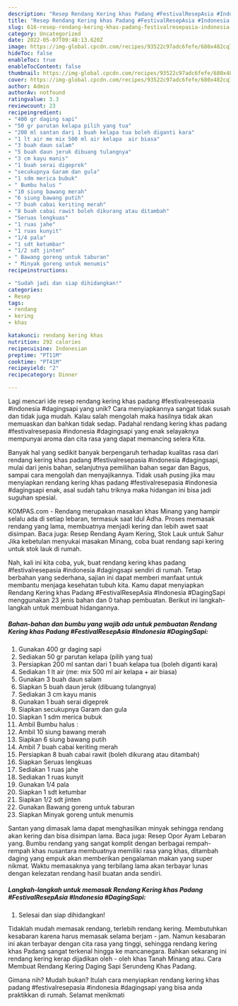 ```yaml
---
description: "Resep Rendang Kering khas Padang #FestivalResepAsia #Indonesia #DagingSapi yang Mantap"
title: "Resep Rendang Kering khas Padang #FestivalResepAsia #Indonesia #DagingSapi yang Mantap"
slug: 616-resep-rendang-kering-khas-padang-festivalresepasia-indonesia-dagingsapi-yang-mantap
category: Uncategorized
date: 2022-05-07T09:48:13.620Z
image: https://img-global.cpcdn.com/recipes/93522c97adc6fefe/680x482cq70/rendang-kering-khas-padang-festivalresepasia-indonesia-dagingsapi-foto-resep-utama.jpg
hideToc: false
enableToc: true
enableTocContent: false
thumbnail: https://img-global.cpcdn.com/recipes/93522c97adc6fefe/680x482cq70/rendang-kering-khas-padang-festivalresepasia-indonesia-dagingsapi-foto-resep-utama.jpg
cover: https://img-global.cpcdn.com/recipes/93522c97adc6fefe/680x482cq70/rendang-kering-khas-padang-festivalresepasia-indonesia-dagingsapi-foto-resep-utama.jpg
author: Admin
authorAv: notfound
ratingvalue: 3.3
reviewcount: 23
recipeingredient:
- "400 gr daging sapi"
- "50 gr parutan kelapa pilih yang tua"
- "200 ml santan dari 1 buah kelapa tua boleh diganti kara"
- "1 lt air me mix 500 ml air kelapa  air biasa"
- "3 buah daun salam"
- "5 buah daun jeruk dibuang tulangnya"
- "3 cm kayu manis"
- "1 buah serai digeprek"
- "secukupnya Garam dan gula"
- "1 sdm merica bubuk"
- " Bumbu halus "
- "10 siung bawang merah"
- "6 siung bawang putih"
- "7 buah cabai keriting merah"
- "8 buah cabai rawit boleh dikurang atau ditambah"
- "Seruas lengkuas"
- "1 ruas jahe"
- "1 ruas kunyit"
- "1/4 pala"
- "1 sdt ketumbar"
- "1/2 sdt jinten"
- " Bawang goreng untuk taburan"
- " Minyak goreng untuk menumis"
recipeinstructions:

- "Sudah jadi dan siap dihidangkan!"
categories:
- Resep
tags:
- rendang
- kering
- khas

katakunci: rendang kering khas 
nutrition: 292 calories
recipecuisine: Indonesian
preptime: "PT11M"
cooktime: "PT41M"
recipeyield: "2"
recipecategory: Dinner

---
```





Lagi mencari ide resep rendang kering khas padang #festivalresepasia #indonesia #dagingsapi yang unik? Cara menyiapkannya sangat tidak susah dan tidak juga mudah. Kalau salah mengolah maka hasilnya tidak akan memuaskan dan bahkan tidak sedap. Padahal rendang kering khas padang #festivalresepasia #indonesia #dagingsapi yang enak selayaknya mempunyai aroma dan cita rasa yang dapat memancing selera Kita.





Banyak hal yang sedikit banyak berpengaruh terhadap kualitas rasa dari rendang kering khas padang #festivalresepasia #indonesia #dagingsapi, mulai dari jenis bahan, selanjutnya pemilihan bahan segar dan Bagus, sampai cara mengolah dan menyajikannya. Tidak usah pusing jika mau menyiapkan rendang kering khas padang #festivalresepasia #indonesia #dagingsapi enak,      asal sudah tahu triknya maka hidangan ini bisa jadi suguhan spesial.














KOMPAS.com - Rendang merupakan masakan khas Minang yang hampir selalu ada di setiap lebaran, termasuk saat Idul Adha. Proses memasak rendang yang lama, membuatnya menjadi kering dan lebih awet saat disimpan. Baca juga: Resep Rendang Ayam Kering, Stok Lauk untuk Sahur Jika kebetulan menyukai masakan Minang, coba buat rendang sapi kering untuk stok lauk di rumah.






Nah, kali ini kita coba, yuk, buat rendang kering khas padang #festivalresepasia #indonesia #dagingsapi sendiri di rumah. Tetap berbahan yang sederhana, sajian ini dapat memberi manfaat untuk membantu menjaga kesehatan tubuh kita. Kamu dapat menyiapkan Rendang Kering khas Padang #FestivalResepAsia #Indonesia #DagingSapi menggunakan 23 jenis bahan dan 0 tahap pembuatan. Berikut ini langkah-langkah untuk membuat hidangannya.

<!--inarticleads1-->

##### Bahan-bahan dan bumbu yang wajib ada untuk pembuatan Rendang Kering khas Padang #FestivalResepAsia #Indonesia #DagingSapi:

1. Gunakan 400 gr daging sapi
1. Sediakan 50 gr parutan kelapa (pilih yang tua)
1. Persiapkan 200 ml santan dari 1 buah kelapa tua (boleh diganti kara)
1. Sediakan 1 lt air (me: mix 500 ml air kelapa + air biasa)
1. Gunakan 3 buah daun salam
1. Siapkan 5 buah daun jeruk (dibuang tulangnya)
1. Sediakan 3 cm kayu manis
1. Gunakan 1 buah serai digeprek
1. Siapkan secukupnya Garam dan gula
1. Siapkan 1 sdm merica bubuk
1. Ambil  Bumbu halus :
1. Ambil 10 siung bawang merah
1. Siapkan 6 siung bawang putih
1. Ambil 7 buah cabai keriting merah
1. Persiapkan 8 buah cabai rawit (boleh dikurang atau ditambah)
1. Siapkan Seruas lengkuas
1. Sediakan 1 ruas jahe
1. Sediakan 1 ruas kunyit
1. Gunakan 1/4 pala
1. Siapkan 1 sdt ketumbar
1. Siapkan 1/2 sdt jinten
1. Gunakan  Bawang goreng untuk taburan
1. Siapkan  Minyak goreng untuk menumis


Santan yang dimasak lama dapat menghasilkan minyak sehingga rendang akan kering dan bisa disimpan lama. Baca juga: Resep Opor Ayam Lebaran yang. Bumbu rendang yang sangat komplit dengan berbagai rempah-rempah khas nusantara membuatnya memiliki rasa yang khas, ditambah daging yang empuk akan memberikan pengalaman makan yang super nikmat. Waktu memasaknya yang terbilang lama akan terbayar lunas dengan kelezatan rendang hasil buatan anda sendiri. 

<!--inarticleads2-->

##### Langkah-langkah untuk memasak Rendang Kering khas Padang #FestivalResepAsia #Indonesia #DagingSapi:


1. Selesai dan siap dihidangkan!

Tidaklah mudah memasak rendang, terlebih rendang kering. Membutuhkan kesabaran karena harus memasak selama berjam - jam. Namun kesabaran ini akan terbayar dengan cita rasa yang tinggi, sehingga rendang kering khas Padang sangat terkenal hingga ke mancanegara. Bahkan sekarang ini rendang kering kerap dijadikan oleh - oleh khas Tanah Minang atau. Cara Membuat Rendang Kering Daging Sapi Serundeng Khas Padang. 

Gimana nih? Mudah bukan? Itulah cara menyiapkan rendang kering khas padang #festivalresepasia #indonesia #dagingsapi yang bisa anda praktikkan di rumah. Selamat menikmati
